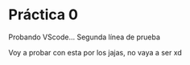  # Práctica 0

Probando VScode...
Segunda línea de prueba




Voy a probar con esta por los jajas, no vaya a ser xd

